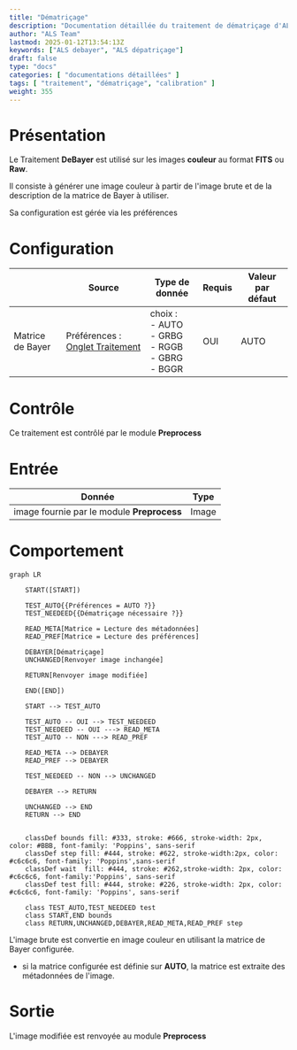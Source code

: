 ```yaml
---
title: "Dématriçage"
description: "Documentation détaillée du traitement de dématriçage d'ALS"
author: "ALS Team"
lastmod: 2025-01-12T13:54:13Z
keywords: ["ALS debayer", "ALS dépatriçage"]
draft: false
type: "docs"
categories: [ "documentations détaillées" ]
tags: [ "traitement", "dématriçage", "calibration" ]
weight: 355
---
```


# Présentation

Le Traitement **DeBayer** est utilisé sur les images **couleur** au format **FITS** ou **Raw**.

Il consiste à générer une image couleur à partir de l'image brute et de la description de la matrice de Bayer
à utiliser.

Sa configuration est gérée via les préférences

# Configuration

|                  | Source                                                                                | Type de donnée                                            | Requis  | Valeur par défaut |
|------------------|---------------------------------------------------------------------------------------|-----------------------------------------------------------|---------|-------------------|
| Matrice de Bayer | Préférences : [Onglet Traitement](../../../userguide/preferences/processing/#debayer) | choix :<br>- AUTO<br>- GRBG<br>- RGGB<br>- GBRG<br>- BGGR | OUI     | AUTO              |

# Contrôle

Ce traitement est contrôlé par le module **Preprocess**

# Entrée

| Donnée                                       | Type  |
|----------------------------------------------|-------|
| image fournie par le module **Preprocess**   | Image |


# Comportement

```mermaid
graph LR

    START([START])
    
    TEST_AUTO{{Préférences = AUTO ?}}
    TEST_NEEDEED{{Dématriçage nécessaire ?}}
    
    READ_META[Matrice = Lecture des métadonnées]
    READ_PREF[Matrice = Lecture des préférences]
    
    DEBAYER[Dématriçage]
    UNCHANGED[Renvoyer image inchangée]
    
    RETURN[Renvoyer image modifiée]
    
    END([END])
    
    START --> TEST_AUTO
    
    TEST_AUTO -- OUI --> TEST_NEEDEED
    TEST_NEEDEED -- OUI ---> READ_META
    TEST_AUTO -- NON ---> READ_PREF
    
    READ_META --> DEBAYER
    READ_PREF --> DEBAYER
    
    TEST_NEEDEED -- NON --> UNCHANGED
    
    DEBAYER --> RETURN
    
    UNCHANGED --> END
    RETURN --> END

    
    classDef bounds fill: #333, stroke: #666, stroke-width: 2px, color: #BBB, font-family: 'Poppins', sans-serif
    classDef step fill: #444, stroke: #622, stroke-width:2px, color: #c6c6c6, font-family: 'Poppins',sans-serif
    classDef wait  fill: #444, stroke: #262,stroke-width: 2px, color: #c6c6c6, font-family:'Poppins', sans-serif
    classDef test fill: #444, stroke: #226, stroke-width: 2px, color: #c6c6c6, font-family: 'Poppins', sans-serif
    
    class TEST_AUTO,TEST_NEEDEED test
    class START,END bounds
    class RETURN,UNCHANGED,DEBAYER,READ_META,READ_PREF step
```

L'image brute est convertie en image couleur en utilisant la matrice de Bayer configurée.

- si la matrice configurée est définie sur **AUTO**, la matrice est extraite des métadonnées de l'image.

# Sortie

L'image modifiée est renvoyée au module **Preprocess**
